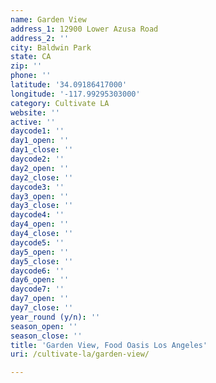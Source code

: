 ```yaml
---
name: Garden View
address_1: 12900 Lower Azusa Road
address_2: ''
city: Baldwin Park
state: CA
zip: ''
phone: ''
latitude: '34.09186417000'
longitude: '-117.99295303000'
category: Cultivate LA
website: ''
active: ''
daycode1: ''
day1_open: ''
day1_close: ''
daycode2: ''
day2_open: ''
day2_close: ''
daycode3: ''
day3_open: ''
day3_close: ''
daycode4: ''
day4_open: ''
day4_close: ''
daycode5: ''
day5_open: ''
day5_close: ''
daycode6: ''
day6_open: ''
daycode7: ''
day7_open: ''
day7_close: ''
year_round (y/n): ''
season_open: ''
season_close: ''
title: 'Garden View, Food Oasis Los Angeles'
uri: /cultivate-la/garden-view/

---
```

